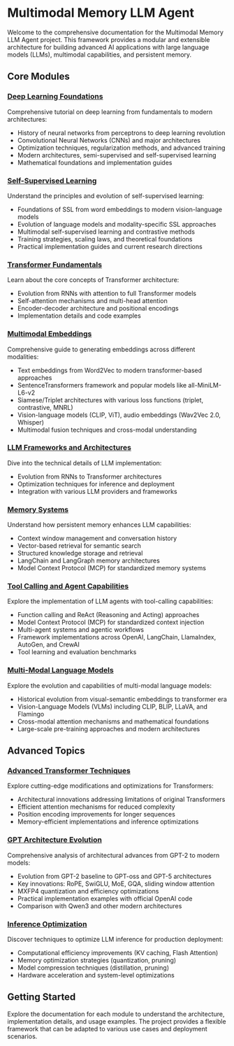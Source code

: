 # Multimodal Memory LLM Agent

Welcome to the comprehensive documentation for the Multimodal Memory LLM Agent project. This framework provides a modular and extensible architecture for building advanced AI applications with large language models (LLMs), multimodal capabilities, and persistent memory.

## Core Modules

### [Deep Learning Foundations](deep_learning.md)

Comprehensive tutorial on deep learning from fundamentals to modern architectures:

- History of neural networks from perceptrons to deep learning revolution
- Convolutional Neural Networks (CNNs) and major architectures
- Optimization techniques, regularization methods, and advanced training
- Modern architectures, semi-supervised and self-supervised learning
- Mathematical foundations and implementation guides


### [Self-Supervised Learning](self-supervised.md)

Understand the principles and evolution of self-supervised learning:

- Foundations of SSL from word embeddings to modern vision-language models
- Evolution of language models and modality-specific SSL approaches
- Multimodal self-supervised learning and contrastive methods
- Training strategies, scaling laws, and theoretical foundations
- Practical implementation guides and current research directions

### [Transformer Fundamentals](transformers.md)

Learn about the core concepts of Transformer architecture:

- Evolution from RNNs with attention to full Transformer models
- Self-attention mechanisms and multi-head attention
- Encoder-decoder architecture and positional encodings
- Implementation details and code examples

### [Multimodal Embeddings](embeddings.md)

Comprehensive guide to generating embeddings across different modalities:

- Text embeddings from Word2Vec to modern transformer-based approaches
- SentenceTransformers framework and popular models like all-MiniLM-L6-v2
- Siamese/Triplet architectures with various loss functions (triplet, contrastive, MNRL)
- Vision-language models (CLIP, ViT), audio embeddings (Wav2Vec 2.0, Whisper)
- Multimodal fusion techniques and cross-modal understanding

### [LLM Frameworks and Architectures](llm.md)

Dive into the technical details of LLM implementation:

- Evolution from RNNs to Transformer architectures
- Optimization techniques for inference and deployment
- Integration with various LLM providers and frameworks

### [Memory Systems](memory.md)

Understand how persistent memory enhances LLM capabilities:

- Context window management and conversation history
- Vector-based retrieval for semantic search
- Structured knowledge storage and retrieval
- LangChain and LangGraph memory architectures
- Model Context Protocol (MCP) for standardized memory systems

### [Tool Calling and Agent Capabilities](agents.md)

Explore the implementation of LLM agents with tool-calling capabilities:

- Function calling and ReAct (Reasoning and Acting) approaches
- Model Context Protocol (MCP) for standardized context injection
- Multi-agent systems and agentic workflows
- Framework implementations across OpenAI, LangChain, LlamaIndex, AutoGen, and CrewAI
- Tool learning and evaluation benchmarks



### [Multi-Modal Language Models](multi_modal_LM.md)

Explore the evolution and capabilities of multi-modal language models:

- Historical evolution from visual-semantic embeddings to transformer era
- Vision-Language Models (VLMs) including CLIP, BLIP, LLaVA, and Flamingo
- Cross-modal attention mechanisms and mathematical foundations
- Large-scale pre-training approaches and modern architectures


## Advanced Topics

### [Advanced Transformer Techniques](transformers_advanced.md)

Explore cutting-edge modifications and optimizations for Transformers:

- Architectural innovations addressing limitations of original Transformers
- Efficient attention mechanisms for reduced complexity
- Position encoding improvements for longer sequences
- Memory-efficient implementations and inference optimizations

### [GPT Architecture Evolution](gpt_architecture_evolution.md)

Comprehensive analysis of architectural advances from GPT-2 to modern models:

- Evolution from GPT-2 baseline to GPT-oss and GPT-5 architectures
- Key innovations: RoPE, SwiGLU, MoE, GQA, sliding window attention
- MXFP4 quantization and efficiency optimizations
- Practical implementation examples with official OpenAI code
- Comparison with Qwen3 and other modern architectures

### [Inference Optimization](inference_optimization.md)

Discover techniques to optimize LLM inference for production deployment:

- Computational efficiency improvements (KV caching, Flash Attention)
- Memory optimization strategies (quantization, pruning)
- Model compression techniques (distillation, pruning)
- Hardware acceleration and system-level optimizations

## Getting Started

Explore the documentation for each module to understand the architecture, implementation details, and usage examples. The project provides a flexible framework that can be adapted to various use cases and deployment scenarios.
